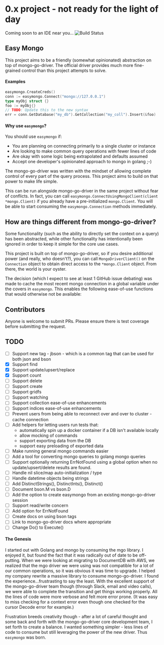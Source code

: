 # 0.x project - not ready for the light of day
Coming soon to an IDE near you...
![Build Status](https://github.com/TopherGopher/easymongo/workflows/Go/badge.svg?branch=master)

## Easy Mongo
This project aims to be a friendly (somewhat opinionated) abstraction on top of mongo-go-driver. The official driver provides much more fine-grained control than this project attempts to solve.

#### Examples

```go
easymongo.CreateCreds()
conn := easymongo.Connect("mongo://127.0.0.1")
type myObj struct {}
foo := myObj{}
// TODO: Update this to the new syntax
err = conn.GetDatabase("my_db").GetCollection("my_coll").Insert(&foo)
```

#### Why use `easymongo`?
You should use `easymongo` if:
- You are planning on connecting primarily to a single cluster or instance
- Are looking to make common query operations with fewer lines of code
- Are okay with some logic being extrapolated and defaults assumed
- Accept one developer's opinionated approach to mongo in golang ;-)

The mongo-go-driver was written with the mindset of allowing complete control of every part of the query process. This project aims to build on that power to make life simple.

This can be run alongside mongo-go-driver in the same project without fear of conflicts. In fact, you can call `easymongo.ConnectUsingMongoClient(client *mongo.Client)` if you already have a pre-initialized `mongo.Client`. You will be able to start consuming the `easymongo.Connection` methods immediately.

## How are things different from mongo-go-driver?
Some functionality (such as the ability to directly set the context on a query) has been abstracted, while other functionality has intentionally been ignored in order to keep it simple for the core use cases.

This project is built on top of mongo-go-driver, so if you desire additional power (and really, who doesn't?), you can call `MongoDriverClient()` on the `Connection` object to obtain direct access to the `*mongo.Client` object. From there, the world is your oyster.

The decision (which I expect to see at least 1 GitHub issue debating) was made to cache the most recent mongo connection in a global variable under the covers in `easymongo`. This enables the following ease-of-use functions that would otherwise not be available:


## Contributors
Anyone is welcome to submit PRs. Please ensure there is test coverage before submitting the request.

## TODO
- [ ] Support new tag - jbson - which is a common tag that can be used for both json and bson
- [X] Support find
- [X] Support update/upsert/replace
- [X] Support count
- [ ] Support delete
- [ ] Support create
- [ ] Support gridfs
- [ ] Support watching
- [ ] Support collection ease-of-use enhancements
- [ ] Support indices ease-of-use enhancements
- [ ] Prevent users from being able to reconnect over and over to cluster - cache connection
- [ ] Add helpers for letting users run tests that:
  - automatically spin up a docker container if a DB isn't available locally
  - allow mocking of commands
  - support exporting data from the DB
  - support easy preloading of exported data
- [ ] Make running general mongo commands easier
- [ ] Add a tool for converting mongo queries to golang mongo queries
- [ ] Support optionally returning ErrNotFound using a global option when no update/upsert/delete results are found.
- [ ] Handle nil slice/map auto-initialization / type
- [ ] Handle datetime objects being strings
- [ ] Add DistinctStrings(), DistinctInts(), Distinct()
- [ ] Document bson.M vs bson.D
- [ ] Add the option to create easymongo from an existing mongo-go-driver session
- [ ] Support read/write concern
- [ ] Add option for ErrNotFound
- [ ] Create docs on using bson tags
- [ ] Link to mongo-go-driver docs where appropriate
- [ ] Change Do() to Execute()

#### The Genesis
I started out with Golang and mongo by consuming the mgo library. I enjoyed it, but found the fact that it was radically out of date to be off-putting. When we were looking at migrating to DocumentDB with AWS, we realized that the mgo driver we were using was not compatible for a lot of our common operations, so it was obvious it was time to upgrade. I helped my company rewrite a massive library to consume mongo-go-driver. I found the experience...frustrasting to say the least. With the excellent support of the mongo-go-driver team though (through Slack, email and video calls), we were able to complete the transition and get things working properly. All the lines of code were more verbose and felt more error prone. (It was easy to miss checking for a context error even though one checked for the cursor Decode error for example.)

Frustration breeds creativity though - after a lot of careful thought and some back and forth with the mongo-go-driver core development team, I set forth to create a balance. I wanted something simpler - less lines of code to consume but still leveraging the power of the new driver. Thus `easymongo` was born.